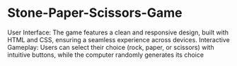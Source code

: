 # Stone-Paper-Scissors-Game
User Interface: The game features a clean and responsive design, built with HTML and CSS, ensuring a seamless experience across devices. Interactive Gameplay: Users can select their choice (rock, paper, or scissors) with intuitive buttons, while the computer randomly generates its choice
